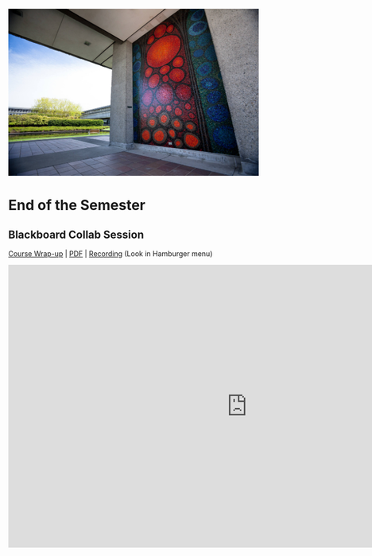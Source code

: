 ![SFU in the summer](images/7232870216_4b487b0cab_k.jpg ':class=banner-image')

# End of the Semester

## Blackboard Collab Session
[Course Wrap-up](https://docs.google.com/presentation/d/e/2PACX-1vTkPkUVTXvyc0AWMs-qG_0L3shKj30f5PGFK9poC91gScuvyM_6_BAAOEcYMbaBKuWdCfxMJcmW1pxQ/pub?start=false&loop=false&delayms=3000) | [PDF](https://canvas.sfu.ca/courses/76289/files/folder/Downloads/Slides%20PDFs/Mini-Lectures%20and%20Activities/Week-13) | [Recording](https://canvas.sfu.ca/courses/76289/external_tools/3544) (Look in Hamburger <i class="fa fa-bars"></i> menu)

<div class="video-container-16by9"><iframe src="https://docs.google.com/presentation/d/e/2PACX-1vRQx4F7s9WU4OFtTfklLAjk6SWvkcNGhrWW4KwSIZ6PmmW_-mtbEzAANkfQvHNkXsClnJlJRAxmZwvc/embed?start=false&loop=false&delayms=3000" frameborder="0" width="960" height="569" allowfullscreen="true" mozallowfullscreen="true" webkitallowfullscreen="true"></iframe></div>

